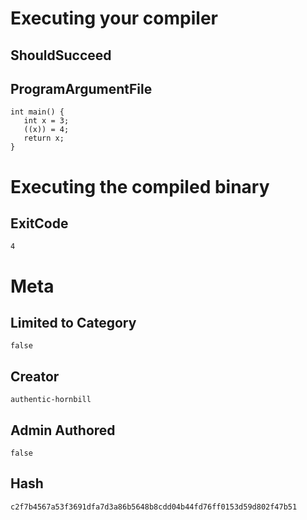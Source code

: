 # Executing your compiler

## ShouldSucceed

## ProgramArgumentFile

```
int main() {
   int x = 3;
   ((x)) = 4;
   return x;
}
```

# Executing the compiled binary

## ExitCode

```
4
```

# Meta

## Limited to Category

```
false
```

## Creator

```
authentic-hornbill
```

## Admin Authored

```
false
```

## Hash

```
c2f7b4567a53f3691dfa7d3a86b5648b8cdd04b44fd76ff0153d59d802f47b51
```
